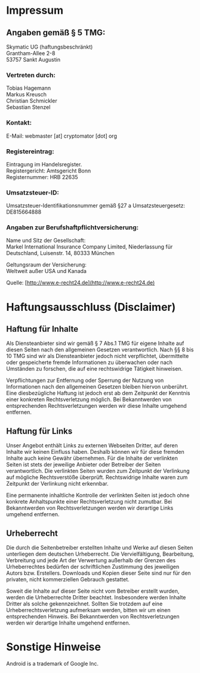# Impressum

## Angaben gemäß § 5 TMG:
Skymatic UG (haftungsbeschränkt)  
Grantham-Allee 2-8  
53757 Sankt Augustin

### Vertreten durch:
Tobias Hagemann  
Markus Kreusch  
Christian Schmickler  
Sebastian Stenzel

### Kontakt:
E-Mail: webmaster [at] cryptomator [dot] org

### Registereintrag:
Eintragung im Handelsregister.  
Registergericht: Amtsgericht Bonn  
Registernummer: HRB 22635

### Umsatzsteuer-ID:
Umsatzsteuer-Identifikationsnummer gemäß §27 a Umsatzsteuergesetz:  
DE815664888

### Angaben zur Berufshaftpflichtversicherung:
Name und Sitz der Gesellschaft:  
Markel International Insurance Company Limited, Niederlassung für Deutschland, Luisenstr. 14, 80333 München

Geltungsraum der Versicherung:  
Weltweit außer USA und Kanada

Quelle: [http://www.e-recht24.de](http://www.e-recht24.de)

# Haftungsausschluss (Disclaimer)

## Haftung für Inhalte
Als Diensteanbieter sind wir gemäß § 7 Abs.1 TMG für eigene Inhalte auf diesen Seiten nach den allgemeinen Gesetzen verantwortlich. Nach §§ 8 bis 10 TMG sind wir als Diensteanbieter jedoch nicht verpflichtet, übermittelte oder gespeicherte fremde Informationen zu überwachen oder nach Umständen zu forschen, die auf eine rechtswidrige Tätigkeit hinweisen.

Verpflichtungen zur Entfernung oder Sperrung der Nutzung von Informationen nach den allgemeinen Gesetzen bleiben hiervon unberührt. Eine diesbezügliche Haftung ist jedoch erst ab dem Zeitpunkt der Kenntnis einer konkreten Rechtsverletzung möglich. Bei Bekanntwerden von entsprechenden Rechtsverletzungen werden wir diese Inhalte umgehend entfernen.

## Haftung für Links
Unser Angebot enthält Links zu externen Webseiten Dritter, auf deren Inhalte wir keinen Einfluss haben. Deshalb können wir für diese fremden Inhalte auch keine Gewähr übernehmen. Für die Inhalte der verlinkten Seiten ist stets der jeweilige Anbieter oder Betreiber der Seiten verantwortlich. Die verlinkten Seiten wurden zum Zeitpunkt der Verlinkung auf mögliche Rechtsverstöße überprüft. Rechtswidrige Inhalte waren zum Zeitpunkt der Verlinkung nicht erkennbar.

Eine permanente inhaltliche Kontrolle der verlinkten Seiten ist jedoch ohne konkrete Anhaltspunkte einer Rechtsverletzung nicht zumutbar. Bei Bekanntwerden von Rechtsverletzungen werden wir derartige Links umgehend entfernen.

## Urheberrecht
Die durch die Seitenbetreiber erstellten Inhalte und Werke auf diesen Seiten unterliegen dem deutschen Urheberrecht. Die Vervielfältigung, Bearbeitung, Verbreitung und jede Art der Verwertung außerhalb der Grenzen des Urheberrechtes bedürfen der schriftlichen Zustimmung des jeweiligen Autors bzw. Erstellers. Downloads und Kopien dieser Seite sind nur für den privaten, nicht kommerziellen Gebrauch gestattet.

Soweit die Inhalte auf dieser Seite nicht vom Betreiber erstellt wurden, werden die Urheberrechte Dritter beachtet. Insbesondere werden Inhalte Dritter als solche gekennzeichnet. Sollten Sie trotzdem auf eine Urheberrechtsverletzung aufmerksam werden, bitten wir um einen entsprechenden Hinweis. Bei Bekanntwerden von Rechtsverletzungen werden wir derartige Inhalte umgehend entfernen.

# Sonstige Hinweise
Android is a trademark of Google Inc.
